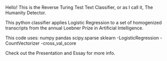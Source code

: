 Hello!
This is the Reverse Turing Test Text Classifier, or as I call it, The Humanity Detector.

This python classifier applies Logistic Regression to a set of homogenized transcripts from 
the annual Loebner Prize in Artificial Intelligence.

This code uses:
numpy
pandas
scipy.sparse
sklearn
	-LogisticRegression
	-CountVectorizer
	-cross_val_score

Check out the Presentation and Essay for more info.